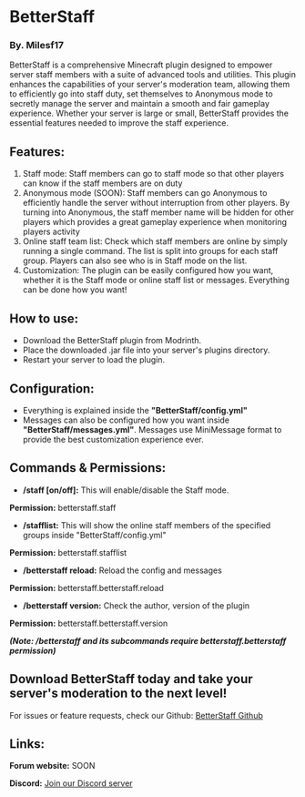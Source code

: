 # BetterStaff
### By. Milesf17

BetterStaff is a comprehensive Minecraft plugin designed to empower server staff members with a suite of advanced tools and utilities. This plugin enhances the capabilities of your server's moderation team, allowing them to efficiently go into staff duty, set themselves to Anonymous mode to secretly manage the server and maintain a smooth and fair gameplay experience. Whether your server is large or small, BetterStaff provides the essential features needed to improve the staff experience.

## Features:

1. Staff mode:
Staff members can go to staff mode so that other players can know if the staff members are on duty
2. Anonymous mode (SOON):
Staff members can go Anonymous to efficiently handle the server without interruption from other players. By turning into Anonymous, the staff member name will be hidden for other players which provides a great gameplay experience when monitoring players activity
3. Online staff team list:
Check which staff members are online by simply running a single command. The list is split into groups for each staff group. Players can also see who is in Staff mode on the list.
4. Customization:
The plugin can be easily configured how you want, whether it is the Staff mode or online staff list or messages. Everything can be done how you want!

## How to use:
- Download the BetterStaff plugin from Modrinth.
- Place the downloaded .jar file into your server's plugins directory.
- Restart your server to load the plugin.

## Configuration:

- Everything is explained inside the **"BetterStaff/config.yml"**
- Messages can also be configured how you want inside **"BetterStaff/messages.yml"**. Messages use MiniMessage format to provide the best customization experience ever.

## Commands & Permissions:

- **/staff [on/off]:** This will enable/disable the Staff mode.

**Permission:** betterstaff.staff

- **/stafflist:** This will show the online staff members of the specified groups inside "BetterStaff/config.yml"

**Permission:** betterstaff.stafflist

- **/betterstaff reload:** Reload the config and messages

**Permission:** betterstaff.betterstaff.reload

- **/betterstaff version:** Check the author, version of the plugin

**Permission:** betterstaff.betterstaff.version

**_(Note: /betterstaff and its subcommands require betterstaff.betterstaff permission)_**

## Download BetterStaff today and take your server's moderation to the next level!

For issues or feature requests, check our Github: [BetterStaff Github](https://github.com/milesf17/BetterStaff)

## Links:

**Forum website:** SOON

**Discord:** [Join our Discord server](https://discord.gg/FKbGjfJVps)
